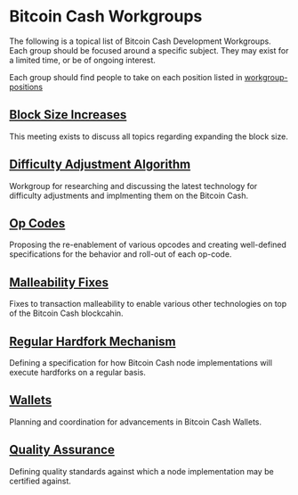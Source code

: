 # Bitcoin Cash Workgroups

The following is a topical list of Bitcoin Cash Development Workgroups.  Each
group should be focused around a specific subject.  They may exist for a
limited time, or be of ongoing interest.  

Each group should find people to take on each position listed in [workgroup-positions](workgroup-positions.md)

## [Block Size Increases](wg-blocksize/workgroup.md)

This meeting exists to discuss all topics regarding expanding the block size.

## [Difficulty Adjustment Algorithm](wg-daa/workgroup.md)

Workgroup for researching and discussing the latest technology for difficulty
adjustments and implmenting them on the Bitcoin Cash.

## [Op Codes](wg-opcodes/workgroup.md)

Proposing the re-enablement of various opcodes and creating well-defined
specifications for the behavior and roll-out of each op-code.

## [Malleability Fixes](wg-malfix/workgroup.md)

Fixes to transaction malleability to enable various other technologies on top
of the Bitcoin Cash blockcahin.

## [Regular Hardfork Mechanism](wg-hardforks/workgroup.md)

Defining a specification for how Bitcoin Cash node implementations will
execute hardforks on a regular basis.

## [Wallets](wg-wallets/workgroup.md)

Planning and coordination for advancements in Bitcoin Cash Wallets.

## [Quality Assurance](wg-qa/workgroup.md)

Defining quality standards against which a node implementation may be
certified against.
